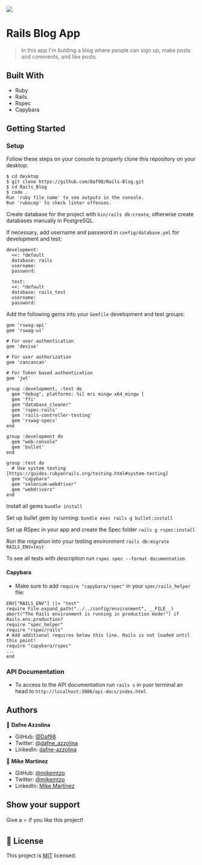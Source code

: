 ![](https://img.shields.io/badge/Microverse-blueviolet)

# Rails Blog App

> In this app I'm bulding a blog where people can sign up, make posts and comments, and like posts.

## Built With

- Ruby
- Rails
- Rspec
- Capybara

## Getting Started
### Setup

Follow these steps on your console to properly clone this repository on your desktop:

```
$ cd desktop
$ git clone https://github.com/Daf98/Rails-Blog.git
$ cd Rails_Blog
$ code .
Run 'ruby file_name' to see outputs in the console.
Run 'rubocop' to check linter offenses.
```

Create database for the project with `bin/rails db:create`, otherwise create databases manually in PostgreSQL.

If necessary, add username and password in `config/database.yml` for development and test:
```
development:
  <<: *default
  database: rails
  username:
  password:
  
  test:
  <<: *default
  database: rails_test
  username:
  password:
```

Add the following gems into your `Gemfile` development and test groups:

```
gem 'rswag-api'
gem 'rswag-ui'

# For user authentication
gem 'devise'

# For user authorization
gem 'cancancan'

# For Token based authentication
gem 'jwt'

group :development, :test do
  gem "debug", platforms: %i[ mri mingw x64_mingw ]
  gem 'ffi'
  gem "database_cleaner"
  gem 'rspec-rails'
  gem 'rails-controller-testing'
  gem 'rswag-specs'
end
```

```
group :development do
  gem "web-console"
  gem 'bullet'
end
```

```
group :test do
  # Use system testing [https://guides.rubyonrails.org/testing.html#system-testing]
  gem "capybara"
  gem "selenium-webdriver"
  gem "webdrivers"
end
```

Install all gems `bundle install`

Set up bullet gem by running: `bundle exec rails g bullet:install`

Set up RSpec in your app and create the Spec folder `rails g rspec:install`

Run the migration into your testing environment `rails db:migrate RAILS_ENV=test`

To see all tests with description run `rspec spec --format documentation`

#### Capybara

- Make sure to add `require "capybara/rspec"` in your `spec/rails_helper` file:

```
ENV["RAILS_ENV"] ||= "test"
require File.expand_path("../../config/environment", __FILE__)
abort("The Rails environment is running in production mode!") if Rails.env.production?
require "spec_helper"
require "rspec/rails"
# Add additional requires below this line. Rails is not loaded until this point!
require "capybara/rspec"
...
end
```

### API Documentation
- To access to the API documentation run `rails s` in yuor terminal an head to `http://localhost:3000/api-docs/index.html`

## Authors

👤 **Dafne Azzolina**

- GitHub: [@Daf98](https://github.com/Daf98)
- Twitter: [@dafne_azzolina](https://twitter.com/dafne_azzolina)
- LinkedIn: [dafne-azzolina](https://www.linkedin.com/in/dafne-azzolina/)

👤 **Mike Martínez**

- GitHub: [@mikemtzp](https://github.com/mikemtzp)
- Twitter: [@mikemtzp](https://twitter.com/mikemtzp)
- LinkedIn: [Mike Martínez](https://www.linkedin.com/in/mike-mart%C3%ADnez/)

## Show your support

Give a ⭐️ if you like this project!
## 📝 License

This project is [MIT](./MIT.md) licensed.
